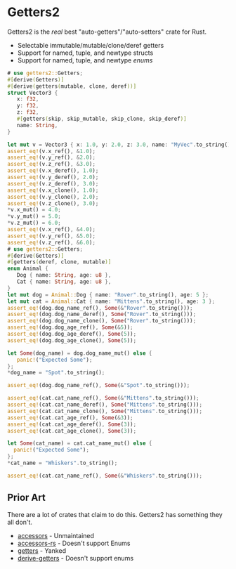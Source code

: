 # Getters2

Getters2 is the *real* best "auto-getters"/"auto-setters" crate for Rust.

* Selectable immutable/mutable/clone/deref getters
* Support for named, tuple, and newtype structs
* Support for named, tuple, and newtype *enums*

```rust
# use getters2::Getters;
#[derive(Getters)]
#[derive(getters(mutable, clone, deref))]
struct Vector3 {
   x: f32,
   y: f32,
   z: f32,
   #[getters(skip, skip_mutable, skip_clone, skip_deref)]
   name: String,
}

let mut v = Vector3 { x: 1.0, y: 2.0, z: 3.0, name: "MyVec".to_string() };
assert_eq!(v.x_ref(), &1.0);
assert_eq!(v.y_ref(), &2.0);
assert_eq!(v.z_ref(), &3.0);
assert_eq!(v.x_deref(), 1.0);
assert_eq!(v.y_deref(), 2.0);
assert_eq!(v.z_deref(), 3.0);
assert_eq!(v.x_clone(), 1.0);
assert_eq!(v.y_clone(), 2.0);
assert_eq!(v.z_clone(), 3.0);
*v.x_mut() = 4.0;
*v.y_mut() = 5.0;
*v.z_mut() = 6.0;
assert_eq!(v.x_ref(), &4.0);
assert_eq!(v.y_ref(), &5.0);
assert_eq!(v.z_ref(), &6.0);
# use getters2::Getters;
#[derive(Getters)]
#[getters(deref, clone, mutable)]
enum Animal {
   Dog { name: String, age: u8 },
   Cat { name: String, age: u8 },
}
let mut dog = Animal::Dog { name: "Rover".to_string(), age: 5 };
let mut cat = Animal::Cat { name: "Mittens".to_string(), age: 3 };
assert_eq!(dog.dog_name_ref(), Some(&"Rover".to_string()));
assert_eq!(dog.dog_name_deref(), Some("Rover".to_string()));
assert_eq!(dog.dog_name_clone(), Some("Rover".to_string()));
assert_eq!(dog.dog_age_ref(), Some(&5));
assert_eq!(dog.dog_age_deref(), Some(5));
assert_eq!(dog.dog_age_clone(), Some(5));

let Some(dog_name) = dog.dog_name_mut() else {
   panic!("Expected Some");
};
*dog_name = "Spot".to_string();

assert_eq!(dog.dog_name_ref(), Some(&"Spot".to_string()));

assert_eq!(cat.cat_name_ref(), Some(&"Mittens".to_string()));
assert_eq!(cat.cat_name_deref(), Some("Mittens".to_string()));
assert_eq!(cat.cat_name_clone(), Some("Mittens".to_string()));
assert_eq!(cat.cat_age_ref(), Some(&3));
assert_eq!(cat.cat_age_deref(), Some(3));
assert_eq!(cat.cat_age_clone(), Some(3));

let Some(cat_name) = cat.cat_name_mut() else {
  panic!("Expected Some");
};
*cat_name = "Whiskers".to_string();

assert_eq!(cat.cat_name_ref(), Some(&"Whiskers".to_string()));
```


## Prior Art

There are a lot of crates that claim to do this. Getters2 has something they all don't.

* [accessors](https://crates.io/crates/accessors) - Unmaintained
* [accessors-rs](https://crates.io/crates/accessors-rs) - Doesn't support Enums
* [getters](https://crates.io/crates/getters) - Yanked
* [derive-getters](https://crates.io/crates/derive-getters) - Doesn't support enums